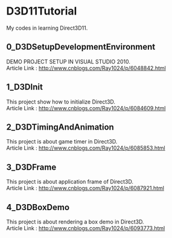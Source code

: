 # D3D11Tutorial
My codes in learning Direct3D11.

## 0_D3DSetupDevelopmentEnvironment
DEMO PROJECT SETUP IN VISUAL STUDIO 2010.</br>
Article Link : http://www.cnblogs.com/Ray1024/p/6048842.html

## 1_D3DInit
This project show how to initialize Direct3D. </br>
Article Link : http://www.cnblogs.com/Ray1024/p/6084609.html

## 2_D3DTimingAndAnimation
This project is about game timer in Direct3D. </br>
Article Link : http://www.cnblogs.com/Ray1024/p/6085853.html

## 3_D3DFrame
This project is about application frame of Direct3D. </br>
Article Link : http://www.cnblogs.com/Ray1024/p/6087921.html

## 4_D3DBoxDemo
This project is about rendering a box demo in Direct3D. </br>
Article Link : http://www.cnblogs.com/Ray1024/p/6093773.html